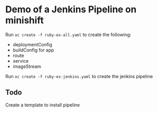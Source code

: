 # Demo of a Jenkins Pipeline on minishift

Run ```oc create -f ruby-ex-all.yaml``` to create the following:
- deploymentConfig
- buildConfig for app
- route 
- service
- imageStream

Run ```oc create -f ruby-ex-jenkins.yaml``` to create the jenkins pipeline

## Todo
Create a template to install pipeline